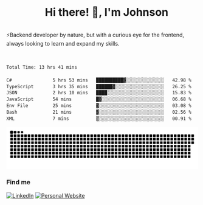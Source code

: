 <div id="user-content-toc">
  <ul align="center">
    <summary><h1 style="display: inline-block">Hi there! 👋, I'm Johnson</h1></summary>
  </ul>
</div>

⚡Backend developer by nature, but with a curious eye for the frontend, always looking to learn and expand my skills.

<br>


<!--START_SECTION:waka-->

```txt
Total Time: 13 hrs 41 mins

C#               5 hrs 53 mins   ██████████▓░░░░░░░░░░░░░░   42.98 %
TypeScript       3 hrs 35 mins   ██████▓░░░░░░░░░░░░░░░░░░   26.25 %
JSON             2 hrs 10 mins   ████░░░░░░░░░░░░░░░░░░░░░   15.83 %
JavaScript       54 mins         █▓░░░░░░░░░░░░░░░░░░░░░░░   06.68 %
Env File         25 mins         ▓░░░░░░░░░░░░░░░░░░░░░░░░   03.08 %
Bash             21 mins         ▓░░░░░░░░░░░░░░░░░░░░░░░░   02.56 %
XML              7 mins          ▒░░░░░░░░░░░░░░░░░░░░░░░░   00.91 %
```

<!--END_SECTION:waka-->

<picture>
  <source  srcset="https://github.com/joshwambere/joshwambere/blob/output/github-contribution-grid-snake-dark.svg?palette=github-dark">
  <source  srcset="https://github.com/joshwambere/joshwambere/blob/output/github-contribution-grid-snake.svg">
  <img alt="github contribution grid snake animation" src="https://github.com/joshwambere/joshwambere/blob/output/github-contribution-grid-snake.svg">
</picture>

### Find me
<a href="https://www.linkedin.com/in/dusabe-johnson" target="_blank"><img src="https://img.shields.io/badge/LinkedIn-%230077B5.svg?&style=flat&logo=linkedin&logoColor=white" alt="LinkedIn"></a>
‎‎ [![Personal Website](https://img.shields.io/badge/visit-Johnsonis.me-blue)](https://johnsonis.me/)
